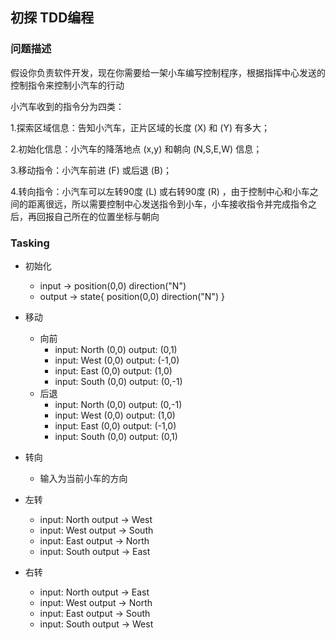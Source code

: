 ## 初探 TDD编程

### 问题描述
假设你负责软件开发，现在你需要给一架小车编写控制程序，根据指挥中心发送的控制指令来控制小汽车的行动

小汽车收到的指令分为四类：

  1.探索区域信息：告知小汽车，正片区域的长度 (X) 和 (Y) 有多大；

  2.初始化信息：小汽车的降落地点 (x,y) 和朝向 (N,S,E,W) 信息；

  3.移动指令：小汽车前进 (F) 或后退 (B)；

  4.转向指令：小汽车可以左转90度 (L) 或右转90度 (R) ，由于控制中心和小车之间的距离很远，所以需要控制中心发送指令到小车，小车接收指令并完成指令之后，再回报自己所在的位置坐标与朝向
  

  ### Tasking

  - 初始化
    - input -> position(0,0) direction("N")
    - output -> state{ position(0,0) direction("N") }
  
  - 移动
    - 向前
      - input: North  (0,0)    output: (0,1)
      - input: West   (0,0)    output: (-1,0)
      - input: East   (0,0)    output: (1,0)
      - input: South  (0,0)    output: (0,-1)
    - 后退
      - input: North  (0,0)    output: (0,-1)
      - input: West   (0,0)    output: (1,0)
      - input: East   (0,0)    output: (-1,0)
      - input: South  (0,0)    output: (0,1)
  - 转向
    - 输入为当前小车的方向
  - 左转
    - input: North output -> West
    - input: West  output -> South
    - input: East output -> North
    - input: South output -> East
  - 右转
    - input: North output -> East
    - input: West output -> North
    - input: East output -> South
    - input: South output -> West
